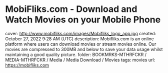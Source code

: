 # MobiFliks.com - Download and Watch Movies on your Mobile Phone

cover: http://www.mobifliks.com/images/Mobifliks_logo_app.jpg
created: October 27, 2022 9:28 AM (UTC)
description: Mobifliks.com is an online platform where users can download movies or stream movies online. Our movies are compressed to 300MB and below to save your data usage whilst maintaining a good quality picture.
folder: BOOKMRKS-MTHRFCKR / MEDIA-MTHRFCKR / Media / Media Download / Movies
tags: movies
url: https://mobifliks.com